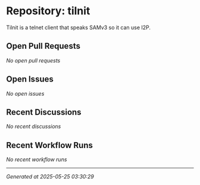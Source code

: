 # Repository: tilnit

Tilnit is a telnet client that speaks SAMv3 so it can use I2P.

## Open Pull Requests


*No open pull requests*


## Open Issues


*No open issues*


## Recent Discussions


*No recent discussions*


## Recent Workflow Runs


*No recent workflow runs*


---
*Generated at 2025-05-25 03:30:29*
